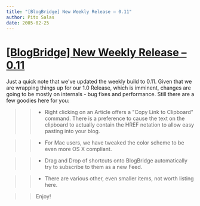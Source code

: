 ```yaml
---
title: "[BlogBridge] New Weekly Release – 0.11"
author: Pito Salas
date: 2005-02-25
---
```

# [[BlogBridge] New Weekly Release – 0.11](None)


Just a quick note that we've updated the weekly build to 0.11. Given that we
are wrapping things up for our 1.0 Release, which is imminent, changes are
going to be mostly on internals - bug fixes and performance. Still there are a
few goodies here for you:

>>

>>   * Right clicking on an Article offers a "Copy Link to Clipboard" command.
There is a preference to cause the text on the clipboard to actually contain
the HREF notation to allow easy pasting into your blog.

>>   * For Mac users, we have tweaked the color scheme to be even more OS X
compliant.

>>   * Drag and Drop of shortcuts onto BlogBridge automatically try to
subscribe to them as a new Feed.

>>   * There are various other, even smaller items, not worth listing here.

>>

>> Enjoy!


